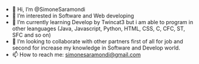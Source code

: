 - 👋 Hi, I’m @SimoneSaramondi
- 👀 I’m interested in Software and Web developing
- 🌱 I’m currently learning Develop by Twincat3 but i am able to program in other leanguages (Java, Javascript, Python, HTML, CSS, C, CFC, ST, SFC and so on)
- 💞️ I’m looking to collaborate with other partners first of all for job and second for increase my knowledge in Software and Develop world.
- 📫 How to reach me: simonesaramondi@gmail.com

<!---
SimoneSaramondi/SimoneSaramondi is a ✨ special ✨ repository because its `README.md` (this file) appears on your GitHub profile.
You can click the Preview link to take a look at your changes.
--->
